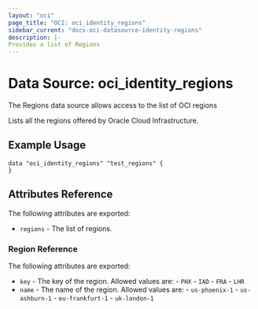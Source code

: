```yaml
---
layout: "oci"
page_title: "OCI: oci_identity_regions"
sidebar_current: "docs-oci-datasource-identity-regions"
description: |-
Provides a list of Regions
---
```

# Data Source: oci_identity_regions
The Regions data source allows access to the list of OCI regions

Lists all the regions offered by Oracle Cloud Infrastructure.

## Example Usage

```hcl
data "oci_identity_regions" "test_regions" {
}
```

## Attributes Reference

The following attributes are exported:

* `regions` - The list of regions.

### Region Reference

The following attributes are exported:

* `key` - The key of the region.  Allowed values are: - `PHX` - `IAD` - `FRA` - `LHR` 
* `name` - The name of the region.  Allowed values are: - `us-phoenix-1` - `us-ashburn-1` - `eu-frankfurt-1` - `uk-london-1` 

